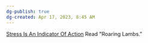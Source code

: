 ```yaml
---
dg-publish: true
dg-created: Apr 17, 2023, 8:45 AM
---
```


[Stress Is An Indicator Of Action](https://youtu.be/hJZJVDxsyFk)
Read "Roaring Lambs."